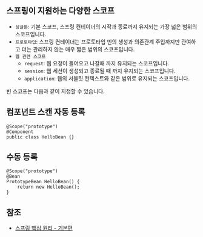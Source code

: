 ## 스프링이 지원하는 다양한 스코프
* ```싱글톤```: 기본 스코프, 스프링 컨테이너의 시작과 종료까지 유지되는 가장 넓은 범위의 스코프입니다.
* ```프로토타입```: 스프링 컨테이너는 프로토타입 빈의 생성과 의존관계 주입까지만 관여하고 더는 관리하지 않는 매우 짧은 범위의 스코프입니다.
* ```웹 관련 스코프```
  * ```request```: 웹 요청이 들어오고 나갈때 까지 유지되는 스코프입니다.
  * ```session```: 웹 세션이 생성되고 종료될 때 까지 유지되는 스코프입니다.
  * ```application```: 웹의 서블릿 컨텍스트와 같은 범위로 유지되는 스코프입니다.

빈 스코프는 다음과 같이 지정할 수 있습니다.
## 컴포넌트 스캔 자동 등록
```
@Scope("prototype")
@Component
public class HelloBean {}
```

## 수동 등록
```
@Scope("prototype")
@Bean
PrototypeBean HelloBean() {
    return new HelloBean();
}
```

## 참조
* [스프링 핵심 원리 - 기본편](https://www.inflearn.com/course/%EC%8A%A4%ED%94%84%EB%A7%81-%ED%95%B5%EC%8B%AC-%EC%9B%90%EB%A6%AC-%EA%B8%B0%EB%B3%B8%ED%8E%B8/dashboard)